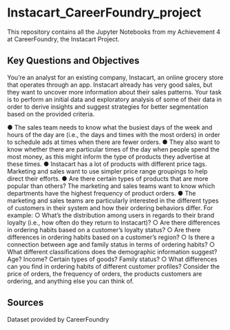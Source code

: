 # Instacart_CareerFoundry_project
This repository contains all the Jupyter Notebooks from my Achievement 4 at CareerFoundry, the Instacart Project.

## Key Questions and Objectives
You’re an analyst for an existing company, Instacart, an online grocery store that operates through an app. Instacart already has very good sales, but they want to uncover more information about their sales patterns. Your task is to perform an initial data and exploratory analysis of some of their data in order to derive insights and suggest strategies for better segmentation based on the provided criteria.

●	The sales team needs to know what the busiest days of the week and hours of the day are (i.e., the days and times with the most orders) in order to schedule ads at times when there are fewer orders.
●	They also want to know whether there are particular times of the day when people spend the most money, as this might inform the type of products they advertise at these times.
●	Instacart has a lot of products with different price tags. Marketing and sales want to use simpler price range groupings to help direct their efforts.
●	Are there certain types of products that are more popular than others? The marketing and sales teams want to know which departments have the highest frequency of product orders.
●	The marketing and sales teams are particularly interested in the different types of customers in their system and how their ordering behaviors differ. For example:
    ○ What’s the distribution among users in regards to their brand loyalty (i.e., how often do they return to Instacart)?
    ○ Are there differences in ordering habits based on a customer’s loyalty status?
    ○ Are there differences in ordering habits based on a customer’s region?
    ○ Is there a connection between age and family status in terms of ordering habits?
    ○ What different classifications does the demographic information suggest? Age? Income? Certain types of goods? Family status?
    ○ What differences can you find in ordering habits of different customer profiles? Consider the price of orders, the frequency of orders, the products customers are ordering, and anything else you can think of.

## Sources
Dataset provided by CareerFoundry
